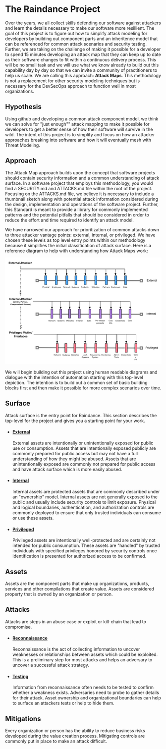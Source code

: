 # The Raindance Project

Over the years, we all collect skills defending our software against attackers and learn the details necessary to make our software more resillient.  The goal of this project is to figure out how to simplify attack modeling for developers by building out component parts and an inheritence model that can be referenced for common attack scenarios and security testing.  Further, we are taking on the challenge of making it possible for a developer to spend 15 minutes developing an attack map that they can keep up to date as their software changes to fit within a continuous delivery process. This will be no small task and we will use what we know already to build out this capability day by day so that we can invite a community of practitioners to help us scale.  We are calling this approach: **Attack Maps**. This methodology is not a replacement for other security modeling techniques but is necessary for the DevSecOps approach to function well in most organizations.

## Hypothesis

Using github and developing a common attack component model, we think we can solve for "just enough"" attack mapping to make it possible for developers to get a better sense of how their software will survive in the wild.  The intent of this project is to simplify and focus on how an attacker approaches breaking into software and how it will eventually mesh with Threat Modeling.  

## Approach

The Attack Map approach builds upon the concept that software projects should contain security information and a common understanding of attack surface.  In a software project that employs this methodology, you would find a SECURITY.md and ATTACKS.md file within the root of the project.  Focusing on the ATTACKS.md file, we believe it is necessary to include a thumbnail sketch along with potential attack information considered during the design, implementation and operations of the software project.  Further, this Standard is meant to provide a library for commonly implemented patterns and the potential pitfalls that should be considered in order to reduce the effort and time required to identify an attack model.

We have narrowed our approach for prioritization of common attacks down to three attacker vantage points: external, internal, or privileged.  We have chosen these levels as top level entry points within our methodology because it simplifies the initial classification of attack surface.  Here is a reference diagram to help with understanding how Attack Maps work:

![Top-Level Attack Map](_images/attack-maps.png)

We will begin building out this project using human readable diagrams and dialogue with the intention of automation starting with this top-level depiction.  The intention is to build out a common set of basic building blocks first and then make it possible for more complex scenarios over time.

## Surface
Attack surface is the entry point for Raindance.  This section describes the top-level for the project and gives you a starting point for your work.   

* #### [External](patterns/surface/external/README.md)

	External assets are intentionally or unintentionally exposed for public use or consumption.  Assets that are intentionally exposed publicly are commonly prepared for public access but may not have a full understanding of how they might be abused.  Assets that are unintentionally exposed are commonly not prepared for public access and have attack surface which is more easily abused.

* #### [Internal](patterns/surface/internal/README.md)

	Internal assets are protected assets that are commonly described under an "ownership" model. Internal assets are not generally exposed to the public and usually include security controls to limit exposure.  Physical and logical boundaries, authentication, and authorization controls are commonly deployed to ensure that only trusted individuals can consume or use these assets.

* #### [Privileged](patterns/surface/privileged/README.md)
	
	Privileged assets are intentionally well-protected and are certainly not intended for public consumption.  These assets are "handled" by trusted individuals with specified privileges honored by security controls once identification is presented for authorized access to be confirmed.
	
## Assets
Assets are the component parts that make up organizations, products, services and other compilations that create value.  Assets are considered property that is owned by an organization or person.

## Attacks
Attacks are steps in an abuse case or exploit or kill-chain that lead to compromise.

* #### [Reconnaissance]()

	Reconnaissance is the act of collecting information to uncover weaknesses or relationships between assets which could be exploited.  This is a preliminary step for most attacks and helps an adversary to uncover a successful attack strategy.

* #### [Testing]()

	Information from reconnaissance often needs to be tested to confirm whether a weakness exists.  Adversaries need to probe to gather details for their attack.  Asset ownership and organizational boundaries can help to surface an attackers tests or help to hide them.

## Mitigations
Every organization or person has the ability to reduce business risks developed during the value creation process.  Mitigating controls are commonly put in place to make an attack difficult.



























